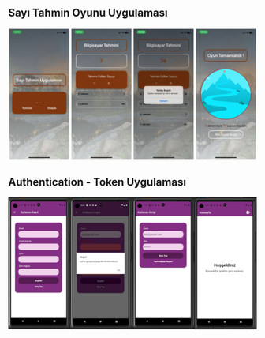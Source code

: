 ## Sayı Tahmin Oyunu Uygulaması

![image](https://github.com/edadural/rn/blob/main/1-oyun/assets/oyun.png)

##

## Authentication - Token Uygulaması

![image](https://github.com/edadural/rn/blob/main/2-auth/assets/auth.png)
